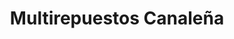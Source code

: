 ---
title: "Multirepuestos Canaleña"
url: /villa-canales/multirepuestos-canalena/
shop: piezas de automóviles
---